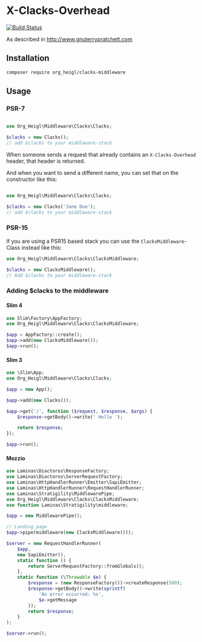 # X-Clacks-Overhead

[![Build Status](https://travis-ci.org/heiglandreas/X-Clacks-Overhead.svg?branch=master)](https://travis-ci.org/heiglandreas/X-Clacks-Overhead)

As described in http://www.gnuterrypratchett.com

## Installation

```bash
composer require org_heigl/clacks-middleware
```

## Usage

### PSR-7

```php

use Org_Heigl\Middleware\Clacks\Clacks;

$clacks = new Clacks();
// add $clacks to your middleware-stack
```

When someone sends a request that already contains an ```X-Clacks-Overhead``` header,
that header is returned.

And when you want to send a different name, you can set that on the constructor
like this:

```php

use Org_Heigl\Middleware\Clacks\Clacks;

$clacks = new Clacks('Jane Doe');
// add $clacks to your middleware-stack
```

### PSR-15

If you are using a PSR15 based stack you can use the `ClacksMiddleware`-Class instead like this:

```php
use Org_Heigl\Middleware\Clacks\ClacksMiddleware;

$clacks = new ClacksMiddleware();
// Add $clacks to your middleware-stack
```

### Adding $clacks to the middleware

#### Slim 4

```php
use Slim\Factory\AppFactory;
use Org_Heigl\Middleware\Clacks\ClacksMiddleware;

$app = AppFactory::create();
$app->add(new ClacksMiddleware());
$app->run();
```

#### Slim 3

```php
use \Slim\App;
use Org_Heigl\Middleware\Clacks\Clacks;

$app = new App();

$app->add(new Clacks());

$app->get('/', function ($request, $response, $args) {
	$response->getBody()->write(' Hello ');

	return $response;
});

$app->run();
```

#### Mezzio

```php
use Laminas\Diactoros\ResponseFactory;
use Laminas\Diactoros\ServerRequestFactory;
use Laminas\HttpHandlerRunner\Emitter\SapiEmitter;
use Laminas\HttpHandlerRunner\RequestHandlerRunner;
use Laminas\Stratigility\MiddlewarePipe;
use Org_Heigl\Middleware\Clacks\ClacksMiddleware;
use function Laminas\Stratigility\middleware;

$app = new MiddlewarePipe();

// Landing page
$app->pipe(middleware(new ClacksMiddleware()));

$server = new RequestHandlerRunner(
    $app,
    new SapiEmitter(),
    static function () {
        return ServerRequestFactory::fromGlobals();
    },
    static function (\Throwable $e) {
        $response = (new ResponseFactory())->createResponse(500);
        $response->getBody()->write(sprintf(
            'An error occurred: %s',
            $e->getMessage
        ));
        return $response;
    }
);

$server->run();
```
